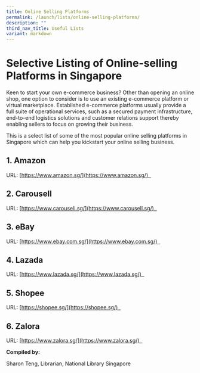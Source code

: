 ```yaml
---
title: Online Selling Platforms
permalink: /launch/lists/online-selling-platforms/
description: ""
third_nav_title: Useful Lists
variant: markdown
---
```

# Selective Listing of Online-selling Platforms in Singapore 

Keen to start your own e\-commerce business? Other than opening an online shop, one option to consider is to use an existing e\-commerce platform or virtual marketplace. Established e\-commerce platforms usually provide a full suite of operational services, such as a secured payment infrastructure, end-to-end logistics solutions and customer relations support thereby enabling sellers to focus on growing their business. 

This is a select list of some of the most popular online selling platforms in Singapore which can help you kickstart your online selling business. 

## 1.  Amazon 


URL: [https://www.amazon.sg/](https://www.amazon.sg/)  

## 2.  Carousell 


URL: [https://www.carousell.sg/](https://www.carousell.sg/)  

## 3.  eBay 


URL: [https://www.ebay.com.sg/](https://www.ebay.com.sg/)  

## 4.  Lazada  


URL: [https://www.lazada.sg/](https://www.lazada.sg/)  


## 5.  Shopee  


URL: [https://shopee.sg/](https://shopee.sg/)  

## 6.  Zalora 


URL: [https://www.zalora.sg/](https://www.zalora.sg/)  

**Compiled by:** 

Sharon Teng, Librarian, National Library Singapore